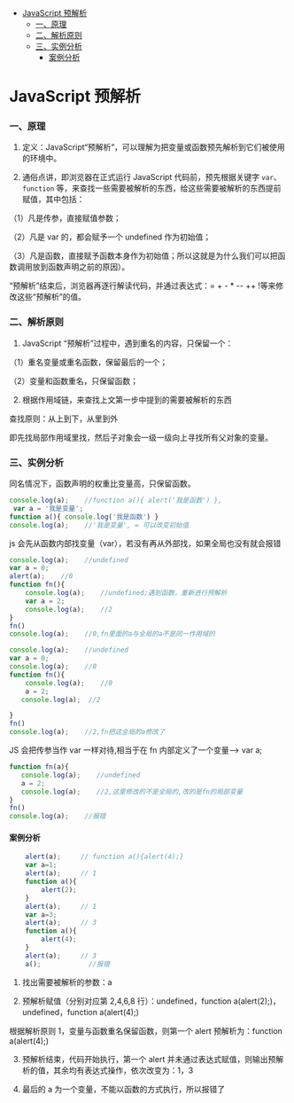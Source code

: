 <!-- TOC -->

- [JavaScript 预解析](#javascript-预解析)
  - [一、原理](#一原理)
  - [二、解析原则](#二解析原则)
  - [三、实例分析](#三实例分析)
    - [案例分析](#案例分析)

<!-- /TOC -->

# JavaScript 预解析

### 一、原理

1. 定义：JavaScript“预解析”，可以理解为把变量或函数预先解析到它们被使用的环境中。

2. 通俗点讲，即浏览器在正式运行 JavaScript 代码前，预先根据关键字 `var`、`function` 等，来查找一些需要被解析的东西，给这些需要被解析的东西提前赋值，其中包括：

（1）凡是传参，直接赋值参数；

（2）凡是 var 的，都会赋予一个 undefined 作为初始值；

（3）凡是函数，直接赋予函数本身作为初始值；所以这就是为什么我们可以把函数调用放到函数声明之前的原因）。

“预解析”结束后，浏览器再逐行解读代码，并通过表达式：= + - \* -- ++ !等来修改这些“预解析”的值。

### 二、解析原则

1. JavaScript “预解析”过程中，遇到重名的内容，只保留一个：

（1）重名变量或重名函数，保留最后的一个；

（2）变量和函数重名，只保留函数；

2. 根据作用域链，来查找上文第一步中提到的需要被解析的东西

查找原则：从上到下，从里到外

即先找局部作用域里找，然后子对象会一级一级向上寻找所有父对象的变量。

### 三、实例分析

同名情况下，函数声明的权重比变量高，只保留函数。

```JavaScript
console.log(a);    //function a(){ alert('我是函数') },
 var a = '我是变量';
function a(){ console.log('我是函数') }
console.log(a);    //'我是变量', = 可以改变初始值
```

js 会先从函数内部找变量（var），若没有再从外部找，如果全局也没有就会报错

```JavaScript
console.log(a);    //undefined
var a = 0;
alert(a);    //0
function fn(){
    console.log(a);    //undefined;遇到函数，重新进行预解析
    var a = 2;
    console.log(a);    //2
}
fn()
console.log(a);    //0,fn里面的a与全局的a不是同一作用域的
```

```JavaScript
console.log(a);    //undefined
var a = 0;
console.log(a);    //0
function fn(){
    console.log(a);    //0
    a = 2;
   console.log(a);  //2

}
fn()
console.log(a);    //2,fn把这全局的a修改了
```

JS 会把传参当作 var 一样对待,相当于在 fn 内部定义了一个变量--> var a;

```JavaScript
function fn(a){
   console.log(a);    //undefined
   a = 2;
   console.log(a);    //2,这里修改的不是全局的,改的是fn的局部变量
}
fn()
console.log(a);    //报错
```

#### 案例分析

```JavaScript
    alert(a);     // function a(){alert(4);}
    var a=1;
    alert(a);     // 1
    function a(){
        alert(2);
    }
    alert(a);     // 1
    var a=3;
    alert(a);     // 3
    function a(){
        alert(4);
    }
    alert(a);     // 3
    a();            //报错
```

1. 找出需要被解析的参数：a

2. 预解析赋值（分别对应第 2,4,6,8 行）：undefined，function a(alert(2);)，undefined，function a(alert(4);)

根据解析原则 1，变量与函数重名保留函数，则第一个 alert 预解析为：function a(alert(4);)

3. 预解析结束，代码开始执行，第一个 alert 并未通过表达式赋值，则输出预解析的值，其余均有表达式操作，依次改变为：1，3

4. 最后的 a 为一个变量，不能以函数的方式执行，所以报错了
